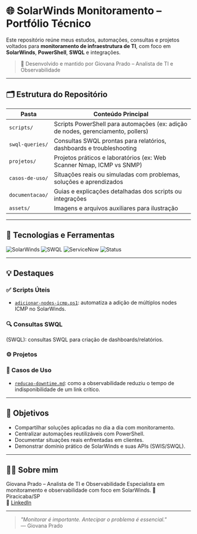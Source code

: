 
# 🌐 SolarWinds Monitoramento – Portfólio Técnico

Este repositório reúne meus estudos, automações, consultas e projetos voltados para **monitoramento de infraestrutura de TI**, com foco em **SolarWinds**, **PowerShell**, **SWQL** e integrações.

> 🔧 Desenvolvido e mantido por Giovana Prado – Analista de TI e Observabilidade

---

## 🗂️ Estrutura do Repositório

| Pasta             | Conteúdo Principal                                                                 |
|------------------|--------------------------------------------------------------------------------------|
| `scripts/`        | Scripts PowerShell para automações (ex: adição de nodes, gerenciamento, pollers)   |
| `swql-queries/`   | Consultas SWQL prontas para relatórios, dashboards e troubleshooting                |
| `projetos/`       | Projetos práticos e laboratórios (ex: Web Scanner Nmap, ICMP vs SNMP)               |
| `casos-de-uso/`   | Situações reais ou simuladas com problemas, soluções e aprendizados                 |
| `documentacao/`   | Guias e explicações detalhadas dos scripts ou integrações                          |
| `assets/`         | Imagens e arquivos auxiliares para ilustração                                       |

---

## 🧠 Tecnologias e Ferramentas


![SolarWinds](https://img.shields.io/badge/SolarWinds-Monitoring-orange)
![SWQL](https://img.shields.io/badge/SWQL-Query-blue)
![ServiceNow](https://img.shields.io/badge/ServiceNow-Integration-003087)
![Status](https://img.shields.io/badge/Status-Em%20Desenvolvimento-yellow)

---

## 💡 Destaques

### ✅ Scripts Úteis
- [`adicionar-nodes-icmp.ps1`](Scripts/adicionar-nodes-em-massa-ICMP.ps1): automatiza a adição de múltiplos nodes ICMP no SolarWinds.

### 🔍 Consultas SWQL
(SWQL): consultas SWQL para criação de dashboards/relatórios.

### ⚙️ Projetos

### 🧾 Casos de Uso
- [`reducao-downtime.md`](casos-de-uso/reducao-downtime.md): como a observabilidade reduziu o tempo de indisponibilidade de um link crítico.

---

## 📌 Objetivos

- Compartilhar soluções aplicadas no dia a dia com monitoramento.
- Centralizar automações reutilizáveis com PowerShell.
- Documentar situações reais enfrentadas em clientes.
- Demonstrar domínio prático de SolarWinds e suas APIs (SWIS/SWQL).

---

## 👩‍💻 Sobre mim

Giovana Prado – Analista de TI e Observabilidade
Especialista em monitoramento e observabilidade com foco em SolarWinds. 
📍 Piracicaba/SP  
🔗 [LinkedIn](www.linkedin.com/in/giovana-p-0652b6107)

---

> _"Monitorar é importante. Antecipar o problema é essencial."_  
> — Giovana Prado
